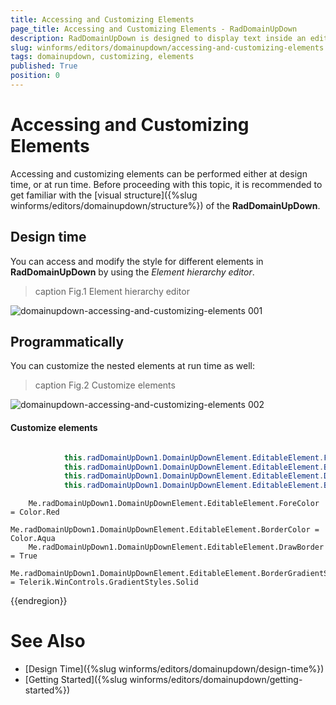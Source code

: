 ```yaml
---
title: Accessing and Customizing Elements
page_title: Accessing and Customizing Elements - RadDomainUpDown
description: RadDomainUpDown is designed to display text inside an editor like a text-box and sets a text string from a list of choices. 
slug: winforms/editors/domainupdown/accessing-and-customizing-elements
tags: domainupdown, customizing, elements
published: True
position: 0 
---
```


# Accessing and Customizing Elements
 
Accessing and customizing elements can be performed either at design time, or at run time. Before proceeding with this topic, it is recommended to get familiar with the [visual structure]({%slug winforms/editors/domainupdown/structure%}) of the **RadDomainUpDown**.
      
## Design time

You can access and modify the style for different elements in **RadDomainUpDown** by using the *Element hierarchy editor*.

>caption Fig.1 Element hierarchy editor

![domainupdown-accessing-and-customizing-elements 001](images/domainupdown-accessing-and-customizing-elements001.png)

## Programmatically

You can customize the nested elements at run time as well:

>caption Fig.2 Customize elements

![domainupdown-accessing-and-customizing-elements 002](images/domainupdown-accessing-and-customizing-elements002.png)

#### Customize elements 



````C#

            this.radDomainUpDown1.DomainUpDownElement.EditableElement.ForeColor = Color.Red;
            this.radDomainUpDown1.DomainUpDownElement.EditableElement.BorderColor = Color.Aqua;
            this.radDomainUpDown1.DomainUpDownElement.EditableElement.DrawBorder = true;
            this.radDomainUpDown1.DomainUpDownElement.EditableElement.BorderGradientStyle = Telerik.WinControls.GradientStyles.Solid;            


````
````VB.NET
    Me.radDomainUpDown1.DomainUpDownElement.EditableElement.ForeColor = Color.Red
    Me.radDomainUpDown1.DomainUpDownElement.EditableElement.BorderColor = Color.Aqua
    Me.radDomainUpDown1.DomainUpDownElement.EditableElement.DrawBorder = True
    Me.radDomainUpDown1.DomainUpDownElement.EditableElement.BorderGradientStyle = Telerik.WinControls.GradientStyles.Solid

````

{{endregion}} 

# See Also

* [Design Time]({%slug winforms/editors/domainupdown/design-time%}) 
* [Getting Started]({%slug winforms/editors/domainupdown/getting-started%}) 
